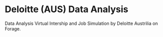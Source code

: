 # Deloitte (AUS) Data Analysis
Data Analysis Virtual Intership and Job Simulation by Deloitte Austrilia on Forage. 
